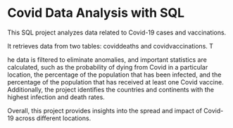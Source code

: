 # Covid Data Analysis with SQL

This SQL project analyzes data related to Covid-19 cases and vaccinations. 

It retrieves data from two tables: coviddeaths and covidvaccinations. T

he data is filtered to eliminate anomalies, and important statistics are calculated, such as the probability of dying from Covid in a particular location, the percentage of the population that has been infected, and the percentage of the population that has received at least one Covid vaccine. Additionally, the project identifies the countries and continents with the highest infection and death rates. 

Overall, this project provides insights into the spread and impact of Covid-19 across different locations.
